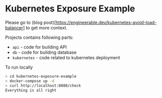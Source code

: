 # Kubernetes Exposure Example

Please go to (blog post)[https://engineerable.dev/kubernetes-avoid-load-balancer] to get more context.

Projects contains following parts:
* `api` - code for building API
* `db` - code for building database
* `kubernetes` - code related to kubernetes deployment

To run locally

``` bash
> cd kubernetes-exposure-example
> docker-compose up -d
> curl http://localhost:8080/check
Everything is all right
```